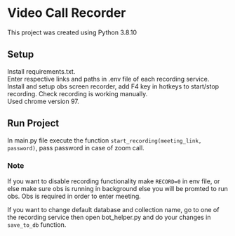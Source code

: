 # Video Call Recorder
This project was created using Python 3.8.10

## Setup
Install requirements.txt.\
Enter respective links and paths in .env file of each recording service.\
Install and setup obs screen recorder, add F4 key in hotkeys to start/stop recording. Check recording is working manually.\
Used chrome version 97.

## Run Project
In main.py file execute the function `start_recording(meeting_link, password)`, pass password in case of zoom call.

### Note
If you want to disable recording functionality make `RECORD=0` in env file, or else make sure obs is running in background else you will be promted to run obs. Obs is required in order to enter meeting.

If you want to change default database and collection name, go to one of the recording service then open bot_helper.py and do your changes in `save_to_db` function.